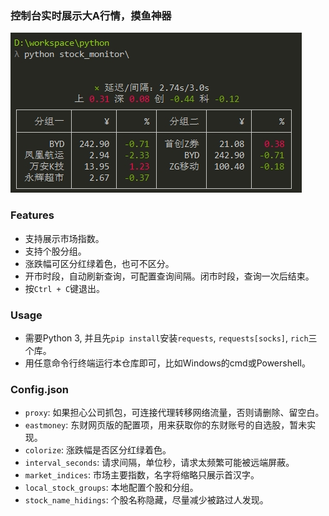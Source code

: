 ### 控制台实时展示大A行情，摸鱼神器
![screenshot](./screenshot.png)

### Features
- 支持展示市场指数。
- 支持个股分组。
- 涨跌幅可区分红绿着色，也可不区分。
- 开市时段，自动刷新查询，可配置查询间隔。闭市时段，查询一次后结束。
- 按`Ctrl + C`键退出。

### Usage
- 需要Python 3, 并且先`pip install`安装`requests`, `requests[socks]`, `rich`三个库。
- 用任意命令行终端运行本仓库即可，比如Windows的cmd或Powershell。

### Config.json
- `proxy`: 如果担心公司抓包，可连接代理转移网络流量，否则请删除、留空白。
- `eastmoney`: 东财网页版的配置项，用来获取你的东财账号的自选股，暂未实现。
- `colorize`: 涨跌幅是否区分红绿着色。
- `interval_seconds`: 请求间隔，单位秒，请求太频繁可能被远端屏蔽。
- `market_indices`: 市场主要指数，名字将缩略只展示首汉字。
- `local_stock_groups`: 本地配置个股和分组。
- `stock_name_hidings`: 个股名称隐藏，尽量减少被路过人发现。